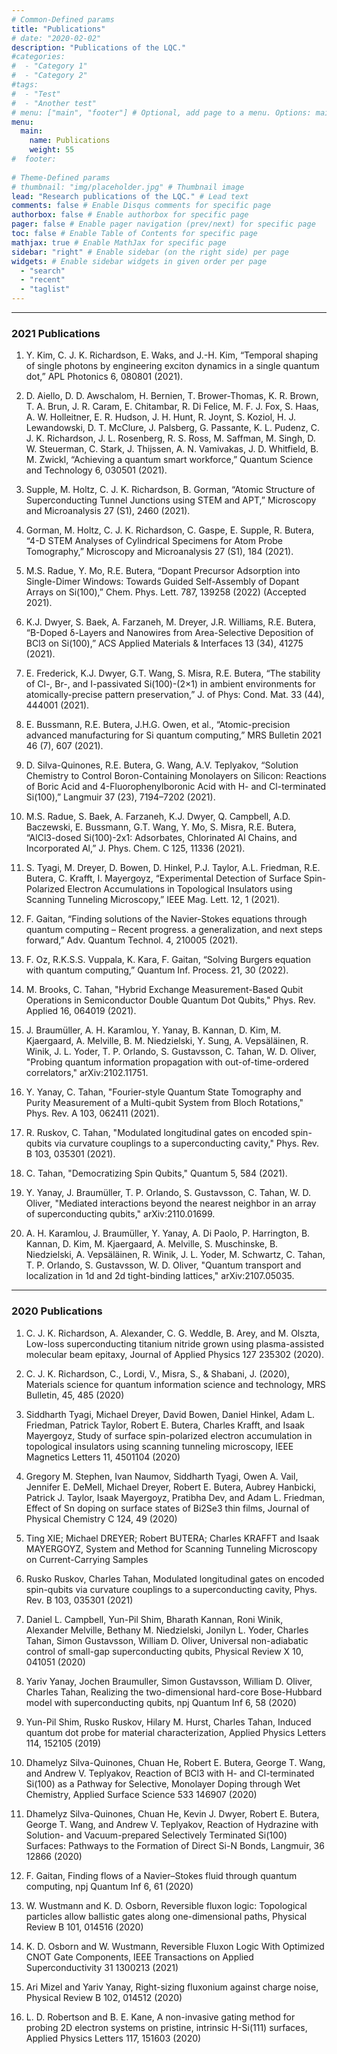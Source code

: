 ```yaml
---
# Common-Defined params
title: "Publications"
# date: "2020-02-02"
description: "Publications of the LQC."
#categories:
#  - "Category 1"
#  - "Category 2"
#tags:
#  - "Test"
#  - "Another test"
# menu: ["main", "footer"] # Optional, add page to a menu. Options: main, side, footer
menu:
  main:
    name: Publications
    weight: 55
#  footer:
  
# Theme-Defined params
# thumbnail: "img/placeholder.jpg" # Thumbnail image
lead: "Research publications of the LQC." # Lead text
comments: false # Enable Disqus comments for specific page
authorbox: false # Enable authorbox for specific page
pager: false # Enable pager navigation (prev/next) for specific page
toc: false # Enable Table of Contents for specific page
mathjax: true # Enable MathJax for specific page
sidebar: "right" # Enable sidebar (on the right side) per page
widgets: # Enable sidebar widgets in given order per page
  - "search"
  - "recent"
  - "taglist"
---
```


---

### 2021 Publications

1. Y. Kim, C. J. K. Richardson, E. Waks, and J.-H. Kim, “Temporal shaping of single photons by engineering exciton dynamics in a single quantum dot,” APL Photonics 6, 080801 (2021).

2. D. Aiello, D. D. Awschalom, H. Bernien, T. Brower-Thomas, K. R. Brown, T. A. Brun, J. R. Caram, E. Chitambar, R. Di Felice, M. F. J. Fox, S. Haas, A. W. Holleitner, E. R. Hudson, J. H. Hunt, R. Joynt, S. Koziol, H. J. Lewandowski, D. T. McClure, J. Palsberg, G. Passante, K. L. Pudenz, C. J. K. Richardson, J. L. Rosenberg, R. S. Ross, M. Saffman, M. Singh, D. W. Steuerman, C. Stark, J. Thijssen, A. N. Vamivakas, J. D. Whitfield, B. M. Zwickl, “Achieving a quantum smart workforce,” Quantum Science and Technology 6, 030501 (2021).

3. Supple, M. Holtz, C. J. K. Richardson, B. Gorman, “Atomic Structure of Superconducting Tunnel Junctions using STEM and APT,” Microscopy and Microanalysis 27 (S1), 2460 (2021).

4. Gorman, M. Holtz, C. J. K. Richardson, C. Gaspe, E. Supple, R. Butera, “4-D STEM Analyses of Cylindrical Specimens for Atom Probe Tomography,” Microscopy and Microanalysis 27 (S1), 184 (2021).

5. M.S. Radue, Y. Mo, R.E. Butera, “Dopant Precursor Adsorption into Single-Dimer Windows: Towards Guided Self-Assembly of Dopant Arrays on Si(100),” Chem. Phys. Lett. 787, 139258 (2022) (Accepted 2021).

6. K.J. Dwyer, S. Baek, A. Farzaneh, M. Dreyer, J.R. Williams, R.E. Butera, “B-Doped δ-Layers and Nanowires from Area-Selective Deposition of BCl3 on Si(100),”  ACS Applied Materials & Interfaces 13 (34), 41275 (2021).

7. E. Frederick, K.J. Dwyer, G.T. Wang, S. Misra, R.E. Butera, “The stability of Cl-, Br-, and I-passivated Si(100)-(2×1) in ambient environments for atomically-precise pattern preservation,” J. of Phys: Cond. Mat. 33 (44), 444001 (2021).

8. E. Bussmann, R.E. Butera, J.H.G. Owen, et al., “Atomic-precision advanced manufacturing for Si quantum computing,” MRS Bulletin 2021 46 (7), 607 (2021).

9. D. Silva-Quinones, R.E. Butera, G. Wang, A.V. Teplyakov, “Solution Chemistry to Control Boron-Containing Monolayers on Silicon: Reactions of Boric Acid and 4-Fluorophenylboronic Acid with H- and Cl-terminated Si(100),” Langmuir 37 (23), 7194–7202 (2021).

10. M.S. Radue, S. Baek, A. Farzaneh, K.J. Dwyer, Q. Campbell, A.D. Baczewski, E. Bussmann, G.T. Wang, Y. Mo, S. Misra, R.E. Butera, “AlCl3-dosed Si(100)-2x1: Adsorbates, Chlorinated Al Chains, and Incorporated Al,” J. Phys. Chem. C 125, 11336 (2021).

11. S. Tyagi, M. Dreyer, D. Bowen, D. Hinkel, P.J. Taylor, A.L. Friedman, R.E. Butera, C. Krafft, I. Mayergoyz, “Experimental Detection of Surface Spin-Polarized Electron Accumulations in Topological Insulators using Scanning Tunneling Microscopy,” IEEE Mag. Lett. 12, 1 (2021).
    
12. F. Gaitan, “Finding solutions of the Navier-Stokes equations through quantum computing – Recent progress. a generalization, and next steps forward,” Adv. Quantum Technol. 4, 210005 (2021).

13. F. Oz, R.K.S.S. Vuppala, K. Kara, F. Gaitan, “Solving Burgers equation with quantum computing,” Quantum Inf. Process. 21, 30 (2022).

14. M. Brooks, C. Tahan, "Hybrid Exchange Measurement-Based Qubit Operations in Semiconductor Double Quantum Dot Qubits," Phys. Rev. Applied 16, 064019 (2021).

15. J. Braumüller, A. H. Karamlou, Y. Yanay, B. Kannan, D. Kim, M. Kjaergaard, A. Melville, B. M. Niedzielski, Y. Sung, A. Vepsäläinen, R. Winik, J. L. Yoder, T. P. Orlando, S. Gustavsson, C. Tahan, W. D. Oliver, "Probing quantum information propagation with out-of-time-ordered correlators," arXiv:2102.11751.

16. Y. Yanay, C. Tahan, "Fourier-style Quantum State Tomography and Purity Measurement of a Multi-qubit System from Bloch Rotations," Phys. Rev. A 103, 062411 (2021).

17. R. Ruskov, C. Tahan, "Modulated longitudinal gates on encoded spin-qubits via curvature couplings to a superconducting cavity," Phys. Rev. B 103, 035301 (2021).

18. C. Tahan, "Democratizing Spin Qubits," Quantum 5, 584 (2021).

19. Y. Yanay, J. Braumüller, T. P. Orlando, S. Gustavsson, C. Tahan, W. D. Oliver, "Mediated interactions beyond the nearest neighbor in an array of superconducting qubits," arXiv:2110.01699.

20. A. H. Karamlou, J. Braumüller, Y. Yanay, A. Di Paolo, P. Harrington, B. Kannan, D. Kim, M. Kjaergaard, A. Melville, S. Muschinske, B. Niedzielski, A. Vepsäläinen, R. Winik, J. L. Yoder, M. Schwartz, C. Tahan, T. P. Orlando, S. Gustavsson, W. D. Oliver, "Quantum transport and localization in 1d and 2d tight-binding lattices," arXiv:2107.05035.

---

### 2020 Publications

1. C. J. K. Richardson,  A. Alexander, C. G. Weddle, B. Arey, and M. Olszta,
Low-loss superconducting titanium nitride grown using plasma-assisted molecular beam epitaxy,
Journal of Applied Physics 127 235302 (2020).

2. C. J. K. Richardson, C., Lordi, V., Misra, S., & Shabani, J. (2020), Materials science for quantum information science and technology, 
MRS Bulletin, 45, 485 (2020)

3. Siddharth Tyagi, Michael Dreyer, David Bowen, Daniel Hinkel, Adam L. Friedman, Patrick Taylor, Robert E. Butera, Charles Krafft, and Isaak Mayergoyz, 
Study of surface spin-polarized electron accumulation in topological insulators using scanning tunneling microscopy, 
IEEE Magnetics Letters 11, 4501104 (2020)

4. Gregory M. Stephen, Ivan Naumov, Siddharth Tyagi, Owen A. Vail, Jennifer E. DeMell, Michael Dreyer, Robert E. Butera, Aubrey Hanbicki, Patrick J. Taylor, Isaak Mayergoyz, Pratibha Dev, and Adam L. Friedman,
Effect of Sn doping on surface states of Bi2Se3 thin films, 
Journal of Physical Chemistry C 124, 49 (2020)

5. Ting XIE; Michael DREYER; Robert BUTERA; Charles KRAFFT and Isaak MAYERGOYZ,
System and Method for Scanning Tunneling Microscopy on Current-Carrying Samples

6. Rusko Ruskov, Charles Tahan,
Modulated longitudinal gates on encoded spin-qubits via curvature couplings to a superconducting cavity, 
Phys. Rev. B 103, 035301 (2021)

7. Daniel L. Campbell, Yun-Pil Shim, Bharath Kannan, Roni Winik, Alexander Melville, Bethany M. Niedzielski, Jonilyn L. Yoder, Charles Tahan, Simon Gustavsson, William D. Oliver,
Universal non-adiabatic control of small-gap superconducting qubits,
Physical Review X 10, 041051 (2020)

8. Yariv Yanay, Jochen Braumuller, Simon Gustavsson, William D. Oliver, Charles Tahan,
Realizing the two-dimensional hard-core Bose-Hubbard model with superconducting qubits,
npj Quantum Inf 6, 58 (2020)

9. Yun-Pil Shim, Rusko Ruskov, Hilary M. Hurst, Charles Tahan,
Induced quantum dot probe for material characterization,
Applied Physics Letters 114, 152105 (2019)

10. Dhamelyz Silva-Quinones, Chuan He, Robert E. Butera, George T. Wang, and Andrew V. Teplyakov,
Reaction of BCl3 with H- and Cl-terminated Si(100) as a Pathway for Selective, Monolayer Doping through Wet Chemistry,
Applied Surface Science 533 146907 (2020)

11. Dhamelyz Silva-Quinones, Chuan He, Kevin J. Dwyer, Robert E. Butera, George T. Wang, and Andrew V. Teplyakov,
Reaction of Hydrazine with Solution- and Vacuum-prepared Selectively Terminated Si(100) Surfaces: Pathways to the Formation of Direct Si-N Bonds,
Langmuir, 36 12866 (2020)

12. F. Gaitan, 
Finding flows of a Navier–Stokes fluid through quantum computing, 
npj Quantum Inf 6, 61 (2020)

13. W. Wustmann and K. D. Osborn, 
Reversible fluxon logic: Topological particles allow ballistic gates along one-dimensional paths, 
Physical Review B 101, 014516 (2020)

14. K. D. Osborn and W. Wustmann,
Reversible Fluxon Logic With Optimized CNOT Gate Components, 
IEEE Transactions on Applied Superconductivity 31 1300213 (2021)

15. Ari Mizel and Yariv Yanay, 
Right-sizing fluxonium against charge noise, 
Physical Review B 102, 014512 (2020)

16. L. D. Robertson and B. E. Kane, 
A non-invasive gating method for probing 2D electron systems on pristine, intrinsic H-Si(111) surfaces, 
Applied Physics Letters 117, 151603 (2020)
